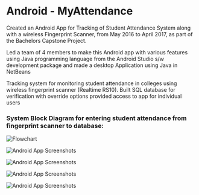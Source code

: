 # Android - MyAttendance


Created an Android App for Tracking of Student Attendance System along with a wireless Fingerprint Scanner, from May 2016 to April 2017, as
part of the Bachelors Capstone Project.

Led a team of 4 members to make this Android app with various features using Java programming language from the Android Studio s/w development 
package and made a desktop Application using Java in NetBeans

Tracking system for monitoring student attendance in colleges using wireless fingerprint scanner (Realtime RS10).
Built SQL database for verification with override options provided access to app for individual users

### System Block Diagram for entering student attendance from fingerprint scanner to database:
![Flowchart](https://uc3b3665b4fca059f204939d8d1a.previews.dropboxusercontent.com/p/thumb/AAuMaoDMErgn6lS7D6mCvIM9RDLNEVK-edzCzsYGZ9bJ5viKJIFbYRMnhKCJNHHCdvW_z3TDYpWORSs7YQA0ARyPFrNXMPhubqEK9AMcGqQpjmP-h9g3DSkIDRVOvJclkb0tHn3NtQlbCgHJNwxLr5cyshmL9EVWBPsm4Btj_xBBAo8cnM87QuCwNurGKFImFGotizBuSAYoY3Puc4d7nYorYQLOsTBiljU9o8aPmSr3aSrtQpEAWc8EtwC1E1595ZHi1JFJMyRv5eZuaxOHhux1qyQH1F4pXmILvAoTzwp29u80Fan3rJFrIseWzEmvQx9GR7UdhBz_BgxuaF8G8t39JjyohSMs2t1zMoczSb5kkQSQVBpwaARmwVKNbOqZFwbUZP9qkKDutv5exXXTSFF1/p.png?fv_content=true&size_mode=5)


![Android App Screenshots](https://uc116457f9bc89b0caab09e26092.previews.dropboxusercontent.com/p/thumb/AAtRVOV29g7fJ2L8tX7WbxH7vb4k6f6SA8vhYnsgoFzrh8QoGm5ktkDFHkv4wniglVg5cujDNCn1k4mD2LCrFHCZsodwvBYTxQzK3D1qETTME9t0-4b_qiXFPZMPmx4G7MSCAoFP6Bpjt5kKA_u_XptPXiVW414Fkv-03OiR95QBGO0r9VDlznqSYSqugBQUQl2mBafSI7_6uf0mKUl5fP2srOqGqDoSYW_8jv0IE1UF_rhc3yfnS6LS0dt2MwBVJaMsvrqQCKrdvdJtmtfXJGXHeQTYjVlmaQVoxXDMhS2psZSWRzjCj6Kz_AUwhmlSUV8ORBKLvEMLdLOBgBrEX1X_zn3AfzGkHy9lOqav88W0bjYbphcrLpREM6RvkpGS9KpG0Q6mAP5P5o6lm4-Hzx6Q/p.png?fv_content=true&size_mode=5)


![Android App Screenshots](https://ucc6ba140b4d66f40a5baeeb99ef.previews.dropboxusercontent.com/p/thumb/AAsiQEzEem77AwvNZqKWJZQWqTsmRccSC3JII4yLVeWTzXNvhxJ4QgHm5zy0zPzzsxqMEmr3FSofOXaT9ARExHYChuI2KyvodcOn-ZIh9ikXJTwdDRHKmSBlGSWy6qivXd2viLDsM9gaPxGLo2x_bhg3KwH4EWC-sHSRLzEVVcLtbWfmHvDSVe7aYHD5brD5VJkBRQ2Ryat4y-LkYJee4sUv9uzhM5xaNHZg5BsdrcmNKqpzDXF8O3UMWlPK8rD3CXp01JdCabCpYk1hPYBMvXGktOhtPvhXc4Mv02alsFtA1KxE8rEmZ1L4_LNmyGnUmmgNX8almvJ3hTslqIgYIneUfh9DnuwAHgYT5LT8X9-w_sQ2mQZqzI1NHjAZXmno02LInOz3fDr07NTgC3ayAuh2/p.png?fv_content=true&size_mode=5)


![Android App Screenshots](https://uc461345b9341421eaf96bdd9380.previews.dropboxusercontent.com/p/thumb/AAsjBkBXXvIp4WoRf74Q180ghEkyp9fmYJbJHHhd2ztNczcm1ffrfr9jFcpZjYIXAV2nUry4xSAQosgc74KQ0LwA8DF0K1Fi8Mq2Fcewa-qxRq1FoEdf7XY-TFZlvPd92RW1RnzJVMwKvctibHksRvRHagU6ERjfD8XQdNydkFpnomKVxBax7jV7BSuRPgofUUReGnWZn3c2cEFFX9i9fosYTctD7_HdjXufvDFQmsh95Kk-qG1S6OWkcQ23pCVAxvovLF5NuI8S23h2J2IOr9UoESu7y-UB2c1iBz1rm9Vk_wkq-IwHiLikBzqOK0Y8PA06XrnEFyvyGKWPKF_jsgI9FcHsiOm5O7An6T3x27U2eHxrJtlnxgtv_aoVBSb-QGFqZlC2IrGz-R-V5H9eOYtN/p.png?fv_content=true&size_mode=5)


![Android App Screenshots](https://uc9065d05d16f5a0bbcf5eddd5f4.previews.dropboxusercontent.com/p/thumb/AAvtul_TFF0w-1lF_sSi6PkvaAIC4h6pU86dQaTZeTExsbElzW6D6AIIKzcOWujUDozMInqRssuhZlwT-DopkP_qC7fQkfKQ9bOYhOsxq1JT_wG-7zMMYDKsxNWFdrxmfcNd_k3rZFd4QAbvhpR6b2x76FnBAsiixRgBye1vXHvBdN-9EbgDMKMwJCYEtP0HCQIb81OhOkhVqK7VCmMmgq-uhkVUZZbcWdH9QRcR5tqUtnCPPLltUaxyUnoCpynAQGjg6PsJobvGL1YPfF1zitqoCwecS7f6QetB2GtSK0VNohqn3M8DOUfl5iSJXlYfkm-vLFGmZ0S1TGCrJ-Nms48vuSZwi1g0BmjE8anFnOdxZL36Sk-KR7EiSd_Fu_04p24TaN2MJMxO0iTkqMUogA42/p.png?fv_content=true&size_mode=5)
